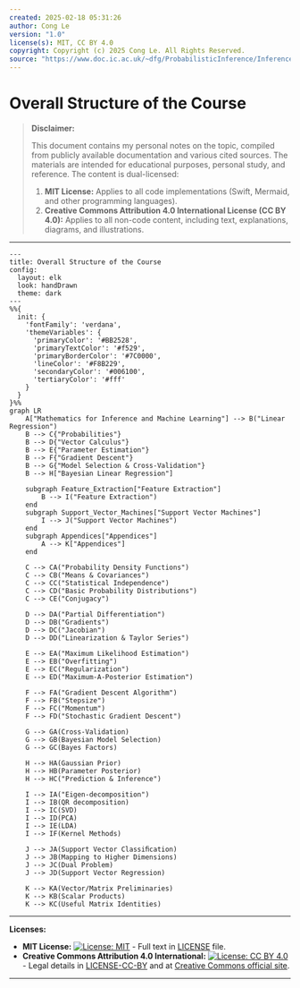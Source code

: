 ```yaml
---
created: 2025-02-18 05:31:26
author: Cong Le
version: "1.0"
license(s): MIT, CC BY 4.0
copyright: Copyright (c) 2025 Cong Le. All Rights Reserved.
source: "https://www.doc.ic.ac.uk/~dfg/ProbabilisticInference/InferenceAndMachineLearningNotes.pdf"
---
```




# Overall Structure of the Course
> **Disclaimer:**
>
> This document contains my personal notes on the topic,
> compiled from publicly available documentation and various cited sources.
> The materials are intended for educational purposes, personal study, and reference.
> The content is dual-licensed:
> 1. **MIT License:** Applies to all code implementations (Swift, Mermaid, and other programming languages).
> 2. **Creative Commons Attribution 4.0 International License (CC BY 4.0):** Applies to all non-code content, including text, explanations, diagrams, and illustrations.
---


```mermaid
---
title: Overall Structure of the Course
config:
  layout: elk
  look: handDrawn
  theme: dark
---
%%{
  init: {
    'fontFamily': 'verdana',
    'themeVariables': {
      'primaryColor': '#BB2528',
      'primaryTextColor': '#f529',
      'primaryBorderColor': '#7C0000',
      'lineColor': '#F8B229',
      'secondaryColor': '#006100',
      'tertiaryColor': '#fff'
    }
  }
}%%
graph LR
    A["Mathematics for Inference and Machine Learning"] --> B("Linear Regression")
    B --> C{"Probabilities"}
    B --> D{"Vector Calculus"}
    B --> E{"Parameter Estimation"}
    B --> F{"Gradient Descent"}
    B --> G{"Model Selection & Cross-Validation"}
    B --> H["Bayesian Linear Regression"]
    
    subgraph Feature_Extraction["Feature Extraction"]
        B --> I("Feature Extraction")
    end
    subgraph Support_Vector_Machines["Support Vector Machines"]
        I --> J("Support Vector Machines")
    end
    subgraph Appendices["Appendices"]
        A --> K["Appendices"]
    end

    C --> CA("Probability Density Functions")
    C --> CB("Means & Covariances")
    C --> CC("Statistical Independence")
    C --> CD("Basic Probability Distributions")
    C --> CE("Conjugacy")
    
    D --> DA("Partial Differentiation")
    D --> DB("Gradients")
    D --> DC("Jacobian")
    D --> DD("Linearization & Taylor Series")
    
    E --> EA("Maximum Likelihood Estimation")
    E --> EB("Overfitting")
    E --> EC("Regularization")
    E --> ED("Maximum-A-Posterior Estimation")
    
    F --> FA("Gradient Descent Algorithm")
    F --> FB("Stepsize")
    F --> FC("Momentum")
    F --> FD("Stochastic Gradient Descent")
    
    G --> GA(Cross-Validation)
    G --> GB(Bayesian Model Selection)
    G --> GC(Bayes Factors)
    
    H --> HA(Gaussian Prior)
    H --> HB(Parameter Posterior)
    H --> HC("Prediction & Inference")

    I --> IA("Eigen-decomposition")
    I --> IB(QR decomposition)
    I --> IC(SVD)
    I --> ID(PCA)
    I --> IE(LDA)
    I --> IF(Kernel Methods)

    J --> JA(Support Vector Classiﬁcation)
    J --> JB(Mapping to Higher Dimensions)
    J --> JC(Dual Problem)
    J --> JD(Support Vector Regression)

    K --> KA(Vector/Matrix Preliminaries)
    K --> KB(Scalar Products)
    K --> KC(Useful Matrix Identities)
```



---
**Licenses:**

- **MIT License:**  [![License: MIT](https://img.shields.io/badge/License-MIT-yellow.svg)](LICENSE) - Full text in [LICENSE](LICENSE) file.
- **Creative Commons Attribution 4.0 International:** [![License: CC BY 4.0](https://licensebuttons.net/l/by/4.0/88x31.png)](LICENSE-CC-BY) - Legal details in [LICENSE-CC-BY](LICENSE-CC-BY) and at [Creative Commons official site](http://creativecommons.org/licenses/by/4.0/).

---
